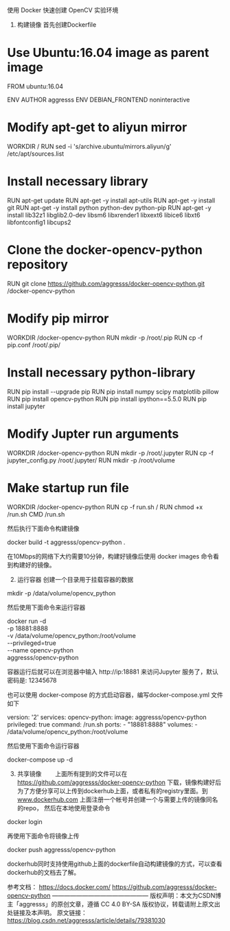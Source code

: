 使用 Docker 快速创建 OpenCV 实验环境
<br/>
1. 构建镜像
首先创建Dockerfile

# Use Ubuntu:16.04 image as parent image
FROM ubuntu:16.04

ENV AUTHOR aggresss
ENV DEBIAN_FRONTEND noninteractive

# Modify apt-get to aliyun mirror
WORKDIR /
RUN sed -i 's/archive.ubuntu/mirrors.aliyun/g' /etc/apt/sources.list

# Install necessary library
RUN apt-get update
RUN apt-get -y install apt-utils
RUN apt-get -y install git
RUN apt-get -y install python python-dev python-pip
RUN apt-get -y install lib32z1 libglib2.0-dev libsm6 libxrender1 libxext6 libice6 libxt6 libfontconfig1 libcups2 

# Clone the docker-opencv-python repository
RUN git clone https://github.com/aggresss/docker-opencv-python.git /docker-opencv-python

# Modify pip mirror
WORKDIR /docker-opencv-python
RUN mkdir -p /root/.pip
RUN cp -f pip.conf /root/.pip/

# Install necessary python-library
RUN pip install --upgrade pip
RUN pip install numpy scipy matplotlib pillow
RUN pip install opencv-python
RUN pip install ipython==5.5.0
RUN pip install jupyter

# Modify Jupter run arguments
WORKDIR /docker-opencv-python
RUN mkdir -p /root/.jupyter
RUN cp -f jupyter_config.py /root/.jupyter/
RUN mkdir -p /root/volume

# Make startup run file
WORKDIR /docker-opencv-python
RUN cp -f run.sh /
RUN chmod +x /run.sh
CMD /run.sh

然后执行下面命令构建镜像

docker build -t aggresss/opencv-python .

在10Mbps的网络下大约需要10分钟，构建好镜像后使用 docker images 命令看到构建好的镜像。

2. 运行容器
创建一个目录用于挂载容器的数据

mkdir -p  /data/volume/opencv_python

然后使用下面命令来运行容器

docker run -d \
-p 18881:8888 \
-v /data/volume/opencv_python:/root/volume \
--privileged=true \
--name opencv-python \
aggresss/opencv-python

容器运行后就可以在浏览器中输入 http://ip:18881 来访问Jupyter 服务了，默认密码是: 12345678

也可以使用 docker-compose 的方式启动容器，编写docker-compose.yml 文件如下

version: '2'
services:
  opencv-python:
    image: aggresss/opencv-python
    privileged: true
    command: /run.sh
    ports:
      - "18881:8888"
    volumes:
      - /data/volume/opencv_python:/root/volume

然后使用下面命令运行容器

docker-compose up -d 

3. 共享镜像
  上面所有提到的文件可以在 https://github.com/aggresss/docker-opencv-python 下载，镜像构建好后为了方便分享可以上传到dockerhub上面，或者私有的registry里面。到 www.dockerhub.com 上面注册一个帐号并创建一个与需要上传的镜像同名的repo， 然后在本地使用登录命令

docker login

再使用下面命令将镜像上传

docker push aggresss/opencv-python 

dockerhub同时支持使用github上面的dockerfile自动构建镜像的方式，可以查看dockerhub的文档去了解。

参考文档：
https://docs.docker.com/
https://github.com/aggresss/docker-opencv-python
————————————————
版权声明：本文为CSDN博主「aggresss」的原创文章，遵循 CC 4.0 BY-SA 版权协议，转载请附上原文出处链接及本声明。
原文链接：https://blog.csdn.net/aggresss/article/details/79381030
